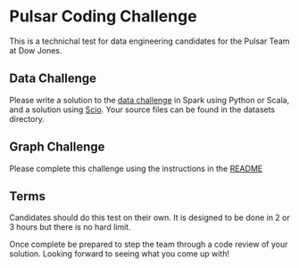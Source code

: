 # Pulsar Coding Challenge
This is a technichal test for data engineering candidates for the Pulsar Team at Dow Jones.

## Data Challenge
Please write a solution to the [data challenge](challenges/data-challenge/challenge.pdf) in Spark using Python or Scala, and a solution using [Scio](https://github.com/spotify/scio). Your source files can be found in the datasets directory.

## Graph Challenge
Please complete this challenge using the instructions in the [README](challenges/graph-challenge/README.md)

## Terms
Candidates should do this test on their own. It is designed to be done in 2 or 3 hours but there is no hard limit.

Once complete be prepared to step the team through a code review of your solution. Looking forward to seeing what you come up with!